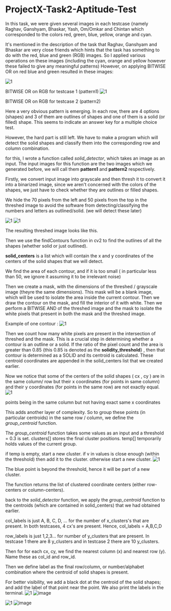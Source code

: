 # ProjectX-Task2-Aptitude-Test

In this task, we were given several images in each testcase {namely Raghav, Ganshyam, Bhaskar, Yash, Om/Omkar and Chintan which corresponded to the colors red, green, blue, yellow, orange and cyan.

It's mentioned in the description of the task that Raghav, Ganshyam and Bhaskar are very close friends which hints that the task has something to do with the red, blue and green (RGB) images.
So I applied various operations on these images (including the cyan, orange and yellow however these failed to give any meaningful patterns)
However, on applying BITWISE OR on red blue and green resulted in these images:


 ![1](https://github.com/user-attachments/assets/c6a2c057-80fc-4e57-b840-0a75864d00bd)
 
 BITWISE OR on RGB for testcase 1 (pattern1)
 ![1](https://github.com/user-attachments/assets/dcb6825b-71af-4e19-bacd-9b688f1fb9d5)
 
 BITWISE OR on RGB for testcase 2 (pattern2)

Here a very obvious pattern is emerging. 
In each row, there are 4 options (shapes) and 3 of them are outlines of shapes and one of them is a solid (or filled) shape.
This seems to indicate an answer key for a multiple choice test.

However, the hard part is still left. We have to make a program which will detect the solid shapes and classify them into the corresponding row and column combination.

for this, I wrote a function called *solid_detector*, which takes an image as an input. The input images for this function are the two images which we generated before, we will call them **pattern1** and **pattern2** respectively.

Firstly, we convert input image into grayscale and then thresh it to convert it into a binarized image, since we aren't concerned with the colors of the shapes, we just have to check whether they are outlines or filled shapes. 

We hide the 70 pixels from the left and 50 pixels from the top in the threshed image to avoid the software from detecting/classifying the numbers and letters as outlined/solid. (we will detect these later)

![1](https://github.com/user-attachments/assets/8ca7254e-34f0-48a1-b64f-c97bae5027ca)
![1](https://github.com/user-attachments/assets/be58f746-0eaf-4624-8998-b065bbf3f0ed)


The resulting threshed image looks like this.

Then we use the findContours function in cv2 to find the outlines of all the shapes (whether solid or just outlined).

**solid_centers** is a list which will contain the x and y coordinates of the centers of the solid shapes that we will detect.

We find the area of each contour, and if it is too small ( in particular less than 50, we ignore it assuming it to be irrelevant noise)

Then we create a mask, with the dimensions of the threshed / grayscale image (theyre the same dimensions). This mask will be a blank image, which will be used to isolate the area inside the current contour. Then we draw the contour on the mask, and fill the interior of it with white. Then we perform a BITWISE AND of the threshed image and the mask to isolate the white pixels that present in both the mask and the threshed image. 

Example of one contour : 
![1](https://github.com/user-attachments/assets/14305e52-8b78-4978-b582-b8377619c901)

Then we count how many white pixels are present in the intersection of threshed and the mask. This is a crucial step in determining whether a contour is an outline or a solid. If the ratio of the pixel count and the area is greater than 0.85 {this 0.85 is denoted as the **solidity_threshold**} , then that contour is determined as a SOLID and its centroid is calculated. These centroid coordinates are appended in the solid_centers list that we created earlier.

Now we notice that some of the centers of the solid shapes ( cx , cy ) are in the same column/ row but their x coordinates (for points in same column) and their y coordinates (for points in the same row) are not exactly equal. 
![1](https://github.com/user-attachments/assets/8f39356b-c44c-4bf5-b76b-90f1845909f3)

points being in the same column but not having exact same x coordinates 

This adds another layer of complexity. 
So to group these points (in particular centroids) in the same row / column, we define the *group_centroid* function.

The *group_centroid* function takes some values as an input and a threshold = 0.3 is set.
clusters[]  stores the final cluster positions.
temp[] temporarily holds values of the current group.

if temp is empty, start a new cluster. if v in values is close enough (within the threshold) then add it to the cluster. otherwise start a new cluster.
![1](https://github.com/user-attachments/assets/cb38b492-d8d0-48b4-ba73-7ebd463274e3)

The blue point is beyond the threshold, hence it will be part of a new cluster.

The function returns the list of clustered coordinate centers (either row-centers or column-centers).

back to the *solid_detector* function,
we apply the *group_centroid* function to the centroids (which are contained in solid_centers) that we had obtained earlier. 

col_labels is just A, B, C, D, ... for the number of x_clusters's that are present. In both testcases, 4 cx's are present. Hence, col_labels = A,B,C,D

row_labels is just 1,2,3... for number of y_clusters that are present. In testcase 1 there are 8 y_clusters and in testcase 2 there are 10 y_clusters.

Then for for each cx, cy, we find the nearest column (x) and nearest row (y). Name these as col_id and row_id.

Then we define label as the final row/column, or number/alphabet combination where the centroid of solid shapes is present.

For better visibility, we add a black dot at the centroid of the solid shapes; and add the label of that point near the point.
We also print the labels in the terminal.
![1](https://github.com/user-attachments/assets/60b54067-0603-4a92-9d34-65e07d3bf239)
![image](https://github.com/user-attachments/assets/0c9d996a-6306-461d-a845-e5b6f40fdd9f)


![1](https://github.com/user-attachments/assets/079ae7ff-c461-445e-bdce-ff7795a9fa46)
![image](https://github.com/user-attachments/assets/59d07e3d-b7ee-4a2a-b94a-ec74f69b0e49)

